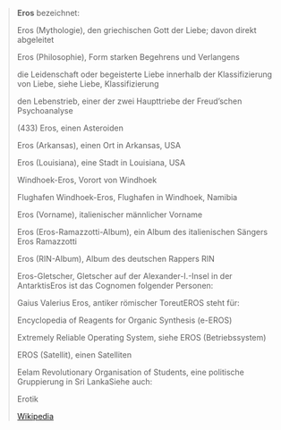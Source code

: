 > **Eros** bezeichnet:
>
> 
>
> Eros (Mythologie), den griechischen Gott der Liebe; davon direkt abgeleitet
>
> Eros (Philosophie), Form starken Begehrens und Verlangens
>
> die Leidenschaft oder begeisterte Liebe innerhalb der Klassifizierung von Liebe, siehe Liebe, Klassifizierung
>
> den Lebenstrieb, einer der zwei Haupttriebe der Freud’schen Psychoanalyse
>
> (433) Eros, einen Asteroiden
>
> Eros (Arkansas), einen Ort in Arkansas, USA
>
> Eros (Louisiana), eine Stadt in Louisiana, USA
>
> Windhoek-Eros, Vorort von Windhoek
>
> Flughafen Windhoek-Eros, Flughafen in Windhoek, Namibia
>
> Eros (Vorname), italienischer männlicher Vorname
>
> Eros (Eros-Ramazzotti-Album), ein Album des italienischen Sängers Eros Ramazzotti
>
> Eros (RIN-Album), Album des deutschen Rappers RIN
>
> Eros-Gletscher, Gletscher auf der Alexander-I.-Insel in der AntarktisEros ist das Cognomen folgender Personen:
>
> 
>
> Gaius Valerius Eros, antiker römischer ToreutEROS steht für:
>
> 
>
> Encyclopedia of Reagents for Organic Synthesis (e-EROS)
>
> Extremely Reliable Operating System, siehe EROS (Betriebssystem)
>
> EROS (Satellit), einen Satelliten
>
> Eelam Revolutionary Organisation of Students, eine politische Gruppierung in Sri LankaSiehe auch:
>
> 
>
> Erotik
>
> [Wikipedia](https://de.wikipedia.org/wiki/Eros)